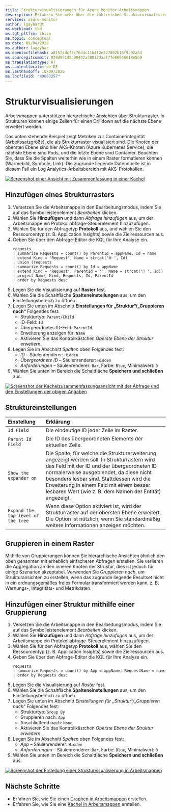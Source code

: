 ```yaml
---
title: Strukturvisualisierungen für Azure Monitor-Arbeitsmappen
description: Erfahren Sie mehr über die zahlreichen Strukturvisualisierungen für Azure Monitor-Arbeitsmappen.
services: azure-monitor
author: lgayhardt
ms.workload: tbd
ms.tgt_pltfrm: ibiza
ms.topic: conceptual
ms.date: 09/04/2020
ms.author: lagayhar
ms.openlocfilehash: a815f4dcf7c76d4c11b4f2e227802b15f9c92a54
ms.sourcegitcommit: 829d951d5c90442a38012daaf77e86046018e5b9
ms.translationtype: HT
ms.contentlocale: de-DE
ms.lasthandoff: 10/09/2020
ms.locfileid: "89663257"
---
```

# <a name="tree-visualizations"></a>Strukturvisualisierungen

Arbeitsmappen unterstützen hierarchische Ansichten über Strukturraster. In Strukturen können einige Zeilen für einen Drilldown auf die nächste Ebene erweitert werden.

Das unten stehende Beispiel zeigt Metriken zur Containerintegrität (Arbeitssatzgröße), die als Strukturraster visualisiert sind. Die Knoten der obersten Ebene sind hier AKS-Knoten (Azure Kubernetes Service), die nächste Ebene sind Pods, und die letzte Ebene sind Container. Beachten Sie, dass Sie die Spalten weiterhin wie in einem Raster formatieren können (Wärmebild, Symbole, Link). Die zugrunde liegende Datenquelle ist in diesem Fall ein Log Analytics-Arbeitsbereich mit AKS-Protokollen.

[![Screenshot einer Ansicht mit Zusammenfassung in einer Kachel](./media/workbooks-tree-visualizations/trees.png)](./media/workbooks-tree-visualizations/trees.png#lightbox)

## <a name="adding-a-tree-grid"></a>Hinzufügen eines Strukturrasters
1. Versetzen Sie die Arbeitsmappe in den Bearbeitungsmodus, indem Sie auf das Symbolleistenelement _Bearbeiten_ klicken.
2. Wählen Sie **Hinzufügen** und dann *Abfrage hinzufügen* aus, um der Arbeitsmappe ein Protokollabfrage-Steuerelement hinzuzufügen.
3. Wählen Sie für den Abfragetyp **Protokoll** aus, und wählen Sie den Ressourcentyp (z. B. Application Insights) sowie die Zielressourcen aus.
4. Geben Sie über den Abfrage-Editor die KQL für Ihre Analyse ein.
    ```kusto
    requests
    | summarize Requests = count() by ParentId = appName, Id = name
    | extend Kind = 'Request', Name = strcat('🌐 ', Id)
    | union (requests
    | summarize Requests = count() by Id = appName
    | extend Kind = 'Request', ParentId = '', Name = strcat('📱 ', Id))
    | project Name, Kind, Requests, Id, ParentId
    | order by Requests desc
    ```
5. Legen Sie die Visualisierung auf **Raster** fest.
6. Wählen Sie die Schaltfläche **Spalteneinstellungen** aus, um den Einstellungsbereich zu öffnen.
7. Legen Sie unten im Abschnitt **Einstellungen für „Struktur“/„Gruppieren nach“** Folgendes fest:
    * Strukturtyp: `Parent/Child`
    * ID-Feld: `Id`
    * Übergeordnetes ID-Feld: `ParentId`
    * Erweiterung anzeigen für: `Name`
    * Aktivieren Sie das Kontrollkästchen *Oberste Ebene der Struktur erweitern*.
8. Legen Sie im Abschnitt _Spalten_ oben Folgendes fest:
    * _ID_ – Säulenrenderer: `Hidden`
    * _Übergeordnete ID_ – Säulenrenderer: `Hidden`
    * _Anforderungen_ – Säulenrenderer: `Bar`, Farbe: `Blue`, Minimalwert: `0`
9. Wählen Sie unten im Bereich die Schaltfläche **Speichern und schließen** aus.

[![Screenshot der Kachelzusammenfassungsansicht mit der Abfrage und den Einstellungen der obigen Angaben](./media/workbooks-tree-visualizations/tree-settings.png)](./media/workbooks-tree-visualizations/tree-settings.png#lightbox)

## <a name="tree-settings"></a>Struktureinstellungen

| Einstellung | Erklärung |
|:------------- |:-------------|
| `Id Field` | Die eindeutige ID jeder Zeile im Raster. |
| `Parent Id Field` | Die ID des übergeordneten Elements der aktuellen Zeile. |
| `Show the expander on` | Die Spalte, für welche die Strukturerweiterung angezeigt werden soll. In Strukturrastern wird das Feld mit der ID und der übergeordneten ID normalerweise ausgeblendet, da diese nicht besonders lesbar sind. Stattdessen wird die Erweiterung in einem Feld mit einem besser lesbaren Wert (wie z. B. dem Namen der Entität) angezeigt. |
| `Expand the top level of the tree` | Wenn diese Option aktiviert ist, wird der Strukturraster auf der obersten Ebene erweitert. Die Option ist nützlich, wenn Sie standardmäßig weitere Informationen anzeigen möchten. |

## <a name="grouping-in-a-grid"></a>Gruppieren in einem Raster

Mithilfe von Gruppierungen können Sie hierarchische Ansichten ähnlich den oben genannten mit erheblich einfacheren Abfragen erstellen. Sie verlieren die Aggregation an den inneren Knoten der Struktur, dies ist jedoch für einige Szenarien akzeptabel. Verwenden Sie *Gruppieren nach*, um Strukturansichten zu erstellen, wenn das zugrunde liegende Resultset nicht in ein ordnungsgemäßes freies Formular transformiert werden kann, z. B. Warnungs-, Integritäts- und Metrikdaten.

## <a name="adding-a-tree-using-grouping"></a>Hinzufügen einer Struktur mithilfe einer Gruppierung

1. Versetzen Sie die Arbeitsmappe in den Bearbeitungsmodus, indem Sie auf das Symbolleistenelement _Bearbeiten_ klicken.
2. Wählen Sie **Hinzufügen** und dann *Abfrage hinzufügen* aus, um der Arbeitsmappe ein Protokollabfrage-Steuerelement hinzuzufügen.
3. Wählen Sie für den Abfragetyp **Protokoll** aus, wählen Sie den Ressourcentyp (z. B. Application Insights) sowie die Zielressourcen aus.
4. Geben Sie über den Abfrage-Editor die KQL für Ihre Analyse ein.
    ```kusto
    requests
    | summarize Requests = count() by App = appName, RequestName = name
    | order by Requests desc
    ```
1. Legen Sie die Visualisierung auf *Raster* fest.
2. Wählen Sie die Schaltfläche **Spalteneinstellungen** aus, um den Einstellungsbereich zu öffnen.
3. Legen Sie unten im Abschnitt *Einstellungen für „Struktur“/„Gruppieren nach“* Folgendes fest:
    * Strukturtyp: `Group By`
    * Gruppieren nach: `App`
    * Anschließend nach: `None`
    * Aktivieren Sie das Kontrollkästchen *Oberste Ebene der Struktur erweitern*.
4. Legen Sie im Abschnitt *Spalten* oben Folgendes fest:
    * *App* – Säulenrenderer: `Hidden`
    * *Anforderungen* – Säulenrenderer: `Bar`, Farbe: `Blue`, Minimalwert: `0`
5. Wählen Sie unten im Bereich die Schaltfläche **Speichern und schließen** aus.

[![Screenshot der Erstellung einer Strukturvisualisierung in Arbeitsmappen](./media/workbooks-tree-visualizations/tree-group-create.png)](./media/workbooks-tree-visualizations/tree-group-create.png#lightbox)

## <a name="next-steps"></a>Nächste Schritte

* Erfahren Sie, wie Sie einen [Graphen in Arbeitsmappen](workbooks-graph-visualizations.md) erstellen.
* Erfahren Sie, wie Sie eine [Kachel in Arbeitsmappen](workbooks-tile-visualizations.md) erstellen.
